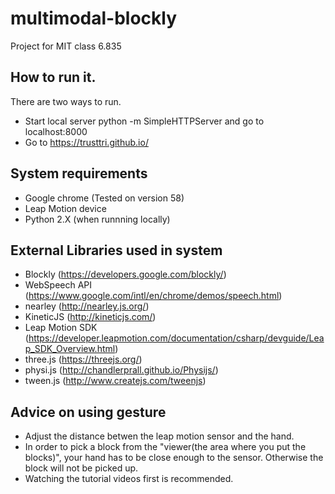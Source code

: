 # multimodal-blockly
Project for MIT class 6.835


## How to run it.
There are two ways to run.
- Start local server python -m SimpleHTTPServer and go to localhost:8000
- Go to https://trusttri.github.io/


## System requirements
- Google chrome (Tested on version 58)
- Leap Motion device
- Python 2.X (when runnning locally)

## External Libraries used in system
- Blockly (https://developers.google.com/blockly/)
- WebSpeech API (https://www.google.com/intl/en/chrome/demos/speech.html)
- nearley (http://nearley.js.org/)
- KineticJS (http://kineticjs.com/)
- Leap Motion SDK (https://developer.leapmotion.com/documentation/csharp/devguide/Leap_SDK_Overview.html)
- three.js (https://threejs.org/)
- physi.js (http://chandlerprall.github.io/Physijs/)
- tween.js (http://www.createjs.com/tweenjs)

## Advice on using gesture
- Adjust the distance betwen the leap motion sensor and the hand.
- In order to pick a block from the "viewer(the area where you put the blocks)", your hand has to be close enough to the sensor. Otherwise the block will not be picked up. 
- Watching the tutorial videos first is recommended. 
